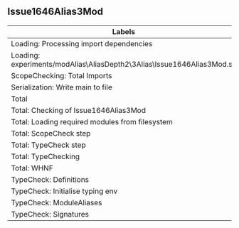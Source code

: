 
## Issue1646Alias3Mod

Labels|Version0|Version1|Version2
---|---|---|---
Loading: Processing import dependencies|0.8 ms|1.0 ms|1.1 ms
Loading: experiments/modAlias\AliasDepth2\3Alias\Issue1646Alias3Mod.sa|2.6 ms|2.6 ms|2.7 ms
ScopeChecking: Total Imports|0.0 ms|0.0 ms|0.0 ms
Serialization: Write main to file|7.8 ms|8.5 ms|1.5 ms
Total|14.6 ms|14.5 ms|6.4 ms
Total: Checking of Issue1646Alias3Mod|3.1 ms|2.1 ms|0.9 ms
Total: Loading required modules from filesystem|3.7 ms|3.8 ms|4.0 ms
Total: ScopeCheck step|0.4 ms|0.5 ms|0.4 ms
Total: TypeCheck step|2.7 ms|1.7 ms|0.5 ms
Total: TypeChecking|11.0 ms|10.7 ms|2.4 ms
Total: WHNF|0.1 ms|0.1 ms|0.1 ms
TypeCheck: Definitions|0.2 ms|0.2 ms|0.2 ms
TypeCheck: Initialise typing env|0.0 ms|0.0 ms|0.0 ms
TypeCheck: ModuleAliases|0.4 ms|0.1 ms|0.1 ms
TypeCheck: Signatures|0.1 ms|0.1 ms|0.1 ms

